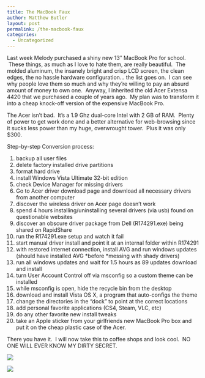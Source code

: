 ```yaml
---
title: The MacBook Faux
author: Matthew Butler
layout: post
permalink: /the-macbook-faux
categories:
  - Uncategorized
---
```

Last week Melody purchased a shiny new 13&#8243; MacBook Pro for school.  These things, as much as I love to hate them, are really beautiful.  The molded aluminum, the insanely bright and crisp LCD screen, the clean edges, the no hassle hardware configuration&#8230; the list goes on.  I can see why people love them so much and why they&#8217;re willing to pay an absurd amount of money to own one.  Anyway, I inherited the old Acer Extensa 4420 that we purchased a couple of years ago.  My plan was to transform it into a cheap knock-off version of the expensive MacBook Pro.

The Acer isn&#8217;t bad.  It&#8217;s a 1.9 Ghz dual-core Intel with 2 GB of RAM.  Plenty of power to get work done and a better alternative for web-browsing since it sucks less power than my huge, overwrought tower.  Plus it was only $300.

Step-by-step Conversion process:

1.  backup all user files
2.  delete factory installed drive partitions
3.  format hard drive
4.  install Windows Vista Ultimate 32-bit edition
5.  check Device Manager for missing drivers
6.  Go to Acer driver download page and download all necessary drivers from another computer
7.  discover the wireless driver on Acer page doesn&#8217;t work
8.  spend 4 hours installing/uninstalling several drivers (via usb) found on questionable websites
9.  discover an obscure driver package from Dell (R174291.exe) being shared on RapidShare
10. run the R174291.exe setup and watch it fail
11. start manual driver install and point it at an internal folder within R174291
12. with restored internet connection, install AVG and run windows updates (should have installed AVG *before *messing with shady drivers)
13. run all windows updates and wait for 1.5 hours as 89 updates download and install
14. turn User Account Control off via msconfig so a custom theme can be installed
15. while msconfig is open, hide the recycle bin from the desktop
16. download and install Vista OS X, a program that auto-configs the theme
17. change the directories in the &#8220;dock&#8221; to point at the correct locations
18. add personal favorite applications (CS4, Steam, VLC, etc)
19. do any other favorite new install tweaks
20. take an Apple sticker from your girlfriends new MacBook Pro box and put it on the cheap plastic case of the Acer.

There you have it.  I will now take this to coffee shops and look cool.  NO ONE WILL EVER KNOW MY DIRTY SECRET.

![][1]

![][2]

 [1]: http://www.mattbutler.net/wp-content/images/sticker.jpg
 [2]: http://www.mattbutler.net/wp-content/images/macbookfauxscreenshot.png
